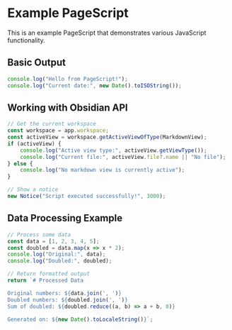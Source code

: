 # Example PageScript

This is an example PageScript that demonstrates various JavaScript functionality.

## Basic Output

```javascript
console.log("Hello from PageScript!");
console.log("Current date:", new Date().toISOString());
```

## Working with Obsidian API

```javascript
// Get the current workspace
const workspace = app.workspace;
const activeView = workspace.getActiveViewOfType(MarkdownView);
if (activeView) {
    console.log("Active view type:", activeView.getViewType());
    console.log("Current file:", activeView.file?.name || "No file");
} else {
    console.log("No markdown view is currently active");
}

// Show a notice
new Notice("Script executed successfully!", 3000);
```

## Data Processing Example

```javascript
// Process some data
const data = [1, 2, 3, 4, 5];
const doubled = data.map(x => x * 2);
console.log("Original:", data);
console.log("Doubled:", doubled);

// Return formatted output
return `# Processed Data

Original numbers: ${data.join(', ')}
Doubled numbers: ${doubled.join(', ')}
Sum of doubled: ${doubled.reduce((a, b) => a + b, 0)}

Generated on: ${new Date().toLocaleString()}`;
```